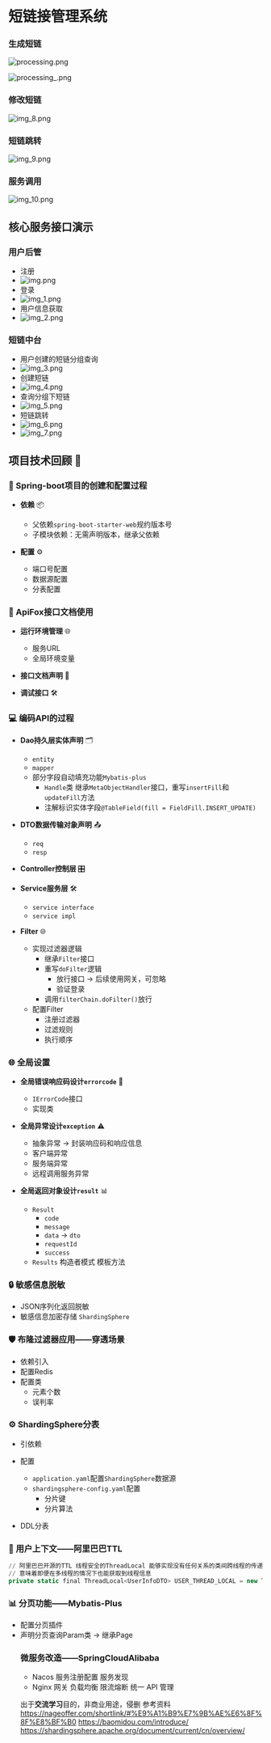 # 短链接管理系统
### 生成短链
![processing.png](ReadMeImag/processing.png)

![processing_.png](ReadMeImag/processing_.png)
### 修改短链
![img_8.png](ReadMeImag/img_8.png)
### 短链跳转
![img_9.png](ReadMeImag/img_9.png)
### 服务调用
![img_10.png](ReadMeImag/img_10.png)
## 核心服务接口演示
### 用户后管
- 注册
- ![img.png](ReadMeImag/img.png)
- 登录
- ![img_1.png](ReadMeImag/img_1.png)
- 用户信息获取
- ![img_2.png](ReadMeImag/img_2.png)
### 短链中台
- 用户创建的短链分组查询
- ![img_3.png](ReadMeImag/img_3.png)
- 创建短链
- ![img_4.png](ReadMeImag/img_4.png)
- 查询分组下短链
- ![img_5.png](ReadMeImag/img_5.png)
- 短链跳转
- ![img_6.png](ReadMeImag/img_6.png)
- ![img_7.png](ReadMeImag/img_7.png)
## 项目技术回顾 🚀

### 🌱 Spring-boot项目的创建和配置过程

- **依赖** 📦
    - 父依赖`spring-boot-starter-web`规约版本号
    - 子模块依赖：无需声明版本，继承父依赖

- **配置** ⚙️
    - 端口号配置
    - 数据源配置
    - 分表配置

### 📄 ApiFox接口文档使用

- **运行环境管理** 🌐
    - 服务URL
    - 全局环境变量

- **接口文档声明** 📜

- **调试接口** 🛠️

### 💻 编码API的过程

- **Dao持久层实体声明** 🗂️
    - `entity`
    - `mapper`
    - 部分字段自动填充功能`Mybatis-plus`
        - `Handle`类 继承`MetaObjectHandler`接口，重写`insertFill`和`updateFill`方法
        - 注解标识实体字段`@TableField(fill = FieldFill.INSERT_UPDATE)`

- **DTO数据传输对象声明** 📤
    - `req`
    - `resp`

- **Controller控制层** 🎛️
- **Service服务层** 🛠️
    - `service interface`
    - `service impl`

- **Filter** 🌐
    - 实现过滤器逻辑
        - 继承`Filter`接口
        - 重写`doFilter`逻辑
            - 放行接口 -> 后续使用网关，可忽略
            - 验证登录
        - 调用`filterChain.doFilter()`放行
    - 配置Filter
        - 注册过滤器
        - 过滤规则
        - 执行顺序

### 🌐 全局设置

- **全局错误响应码设计`errorcode`** 🛑
    - `IErrorCode`接口
    - 实现类

- **全局异常设计`exception`** ⚠️
    - 抽象异常 -> 封装响应码和响应信息
    - 客户端异常
    - 服务端异常
    - 远程调用服务异常

- **全局返回对象设计`result`** 📊
    - `Result`
        - `code`
        - `message`
        - `data` -> `dto`
        - `requestId`
        - `success`
    - `Results` 构造者模式 模板方法

### 🔒 敏感信息脱敏

- JSON序列化返回脱敏
- 敏感信息加密存储 `ShardingSphere`

### 🛡️ 布隆过滤器应用——穿透场景

- 依赖引入
- 配置Redis
- 配置类
    - 元素个数
    - 误判率

### ⚙️ ShardingSphere分表

- 引依赖
- 配置
    - `application.yaml`配置`ShardingSphere`数据源
    - `shardingsphere-config.yaml`配置
        - 分片键
        - 分片算法

- DDL分表

### 👤 用户上下文——阿里巴巴TTL

```sql
// 阿里巴巴开源的TTL 线程安全的ThreadLocal 能够实现没有任何关系的类间跨线程的传递
// 意味着即便在多线程的情况下也能获取到线程信息
private static final ThreadLocal<UserInfoDTO> USER_THREAD_LOCAL = new TransmittableThreadLocal<>();

```
### 📊 分页功能——Mybatis-Plus
- 配置分页插件
- 声明分页查询Param类 -> 继承Page<Object>

### 微服务改造——SpringCloudAlibaba
- Nacos 服务注册配置 服务发现
- Nginx 网关 负载均衡 限流熔断 统一 API 管理

出于**交流学习**目的，非商业用途，侵删
参考资料
https://nageoffer.com/shortlink/#%E9%A1%B9%E7%9B%AE%E6%8F%8F%E8%BF%B0
https://baomidou.com/introduce/
https://shardingsphere.apache.org/document/current/cn/overview/